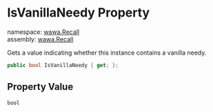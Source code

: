 # IsVanillaNeedy Property

namespace: [wawa\.Recall](../../wawa.Recall.md)<br />
assembly: [wawa\.Recall](../../../wawa.Recall.md)

Gets a value indicating whether this instance contains a vanilla needy\.

```csharp
public bool IsVanillaNeedy { get; };
```

## Property Value

`bool`

